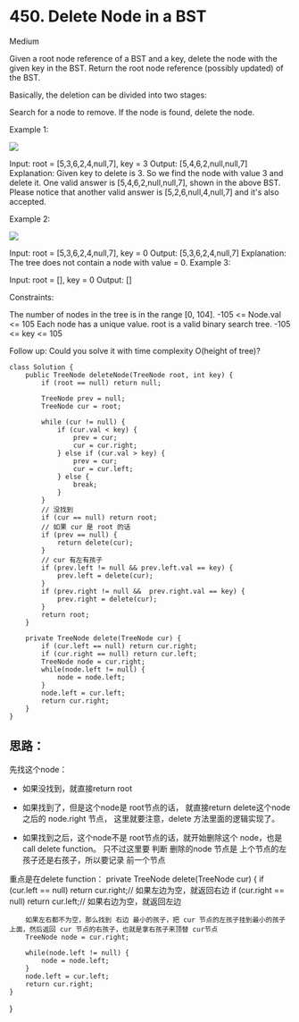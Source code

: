 # 450. Delete Node in a BST
Medium

Given a root node reference of a BST and a key, delete the node with the given key in the BST. Return the root node reference (possibly updated) of the BST.

Basically, the deletion can be divided into two stages:

Search for a node to remove.
If the node is found, delete the node.
 

Example 1:

![](https://assets.leetcode.com/uploads/2020/09/04/del_node_1.jpg)

Input: root = [5,3,6,2,4,null,7], key = 3
Output: [5,4,6,2,null,null,7]
Explanation: Given key to delete is 3. So we find the node with value 3 and delete it.
One valid answer is [5,4,6,2,null,null,7], shown in the above BST.
Please notice that another valid answer is [5,2,6,null,4,null,7] and it's also accepted.

Example 2:

![](https://assets.leetcode.com/uploads/2020/09/04/del_node_supp.jpg)

Input: root = [5,3,6,2,4,null,7], key = 0
Output: [5,3,6,2,4,null,7]
Explanation: The tree does not contain a node with value = 0.
Example 3:

Input: root = [], key = 0
Output: []
 

Constraints:

The number of nodes in the tree is in the range [0, 104].
-105 <= Node.val <= 105
Each node has a unique value.
root is a valid binary search tree.
-105 <= key <= 105
 

Follow up: Could you solve it with time complexity O(height of tree)?

```
class Solution {
    public TreeNode deleteNode(TreeNode root, int key) {
        if (root == null) return null;

        TreeNode prev = null;
        TreeNode cur = root;

        while (cur != null) {
            if (cur.val < key) {
                prev = cur;
                cur = cur.right;
            } else if (cur.val > key) {
                prev = cur;
                cur = cur.left;
            } else {
                break;
            }
        }
        // 没找到
        if (cur == null) return root;
        // 如果 cur 是 root 的话
        if (prev == null) {
            return delete(cur);
        }
        // cur 有左有孩子
        if (prev.left != null && prev.left.val == key) {
            prev.left = delete(cur);
        } 
        if (prev.right != null &&  prev.right.val == key) {
            prev.right = delete(cur);
        }
        return root;
    }

    private TreeNode delete(TreeNode cur) {
        if (cur.left == null) return cur.right;
        if (cur.right == null) return cur.left;
        TreeNode node = cur.right;
        while(node.left != null) {
            node = node.left;
        }
        node.left = cur.left;
        return cur.right;
    }
}
```


## 思路：

先找这个node： 
- 如果没找到，就直接return root
- 如果找到了，但是这个node是 root节点的话， 就直接return delete这个node之后的 node.right 节点， 这里就要注意，delete 方法里面的逻辑实现了。

- 如果找到之后，这个node不是 root节点的话，就开始删除这个 node，也是 call delete function。 只不过这里要 判断 删除的node 节点是 上个节点的左孩子还是右孩子，所以要记录 前一个节点

重点是在delete function： 
    private TreeNode delete(TreeNode cur) {
        if (cur.left == null) return cur.right;// 如果左边为空，就返回右边
        if (cur.right == null) return cur.left;// 如果右边为空，就返回左边

        如果左右都不为空，那么找到 右边 最小的孩子，把 cur 节点的左孩子挂到最小的孩子上面，然后返回 cur 节点的右孩子，也就是拿右孩子来顶替 cur节点
        TreeNode node = cur.right; 

        while(node.left != null) {
            node = node.left;
        }
        node.left = cur.left;
        return cur.right;
    }
}

